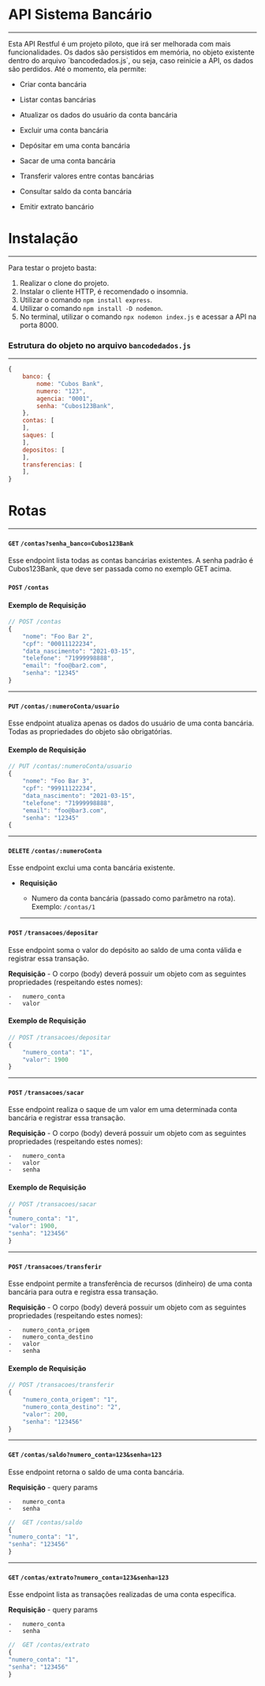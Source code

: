 # API Sistema Bancário

<hr>
 Esta API Restful é um projeto piloto, que irá ser melhorada com mais funcionalidades. Os dados são persistidos em memória, no objeto existente dentro do arquivo `bancodedados.js`, ou seja, caso reinicie a API, os dados são perdidos. Até o momento, ela permite: 
 
- Criar conta bancária

- Listar contas bancárias

- Atualizar os dados do usuário da conta bancária

- Excluir uma conta bancária

- Depósitar em uma conta bancária

- Sacar de uma conta bancária

- Transferir valores entre contas bancárias

- Consultar saldo da conta bancária

- Emitir extrato bancário

# Instalação

<hr>
Para testar o projeto basta:

1. Realizar o clone do projeto.
2. Instalar o cliente HTTP, é recomendado o insomnia.
3. Utilizar o comando `npm install express`.
4. Utilizar o comando `npm install -D nodemon`.
5. No terminal, utilizar o comando `npx nodemon index.js` e acessar a API na porta 8000.

### Estrutura do objeto no arquivo `bancodedados.js`

<hr>
  
```javascript
{
    banco: {
        nome: "Cubos Bank",
        numero: "123",
        agencia: "0001",
        senha: "Cubos123Bank",
    },
    contas: [
    ],
    saques: [
    ],
    depositos: [
    ],
    transferencias: [
    ],
}
```

# Rotas

<hr>

#### `GET` `/contas?senha_banco=Cubos123Bank`

Esse endpoint lista todas as contas bancárias existentes.
A senha padrão é Cubos123Bank, que deve ser passada como no exemplo GET acima.

#### `POST` `/contas`

#### Exemplo de Requisição

```javascript
// POST /contas
{
    "nome": "Foo Bar 2",
    "cpf": "00011122234",
    "data_nascimento": "2021-03-15",
    "telefone": "71999998888",
    "email": "foo@bar2.com",
    "senha": "12345"
}
```

<hr>

#### `PUT` `/contas/:numeroConta/usuario`

Esse endpoint atualiza apenas os dados do usuário de uma conta bancária.
Todas as propriedades do objeto são obrigatórias.

#### Exemplo de Requisição

```javascript
// PUT /contas/:numeroConta/usuario
{
    "nome": "Foo Bar 3",
    "cpf": "99911122234",
    "data_nascimento": "2021-03-15",
    "telefone": "71999998888",
    "email": "foo@bar3.com",
    "senha": "12345"
{
```

<hr>

#### `DELETE` `/contas/:numeroConta`

Esse endpoint exclui uma conta bancária existente.

- **Requisição**

  - Numero da conta bancária (passado como parâmetro na rota).
  Exemplo: `/contas/1`
  <hr>

#### `POST` `/transacoes/depositar`

Esse endpoint soma o valor do depósito ao saldo de uma conta válida e registrar essa transação.

**Requisição** - O corpo (body) deverá possuir um objeto com as seguintes propriedades (respeitando estes nomes):

    -   numero_conta
    -   valor

#### Exemplo de Requisição

```javascript
// POST /transacoes/depositar
{
	"numero_conta": "1",
	"valor": 1900
}
```

<hr>

#### `POST` `/transacoes/sacar`

Esse endpoint realiza o saque de um valor em uma determinada conta bancária e registrar essa transação.

**Requisição** - O corpo (body) deverá possuir um objeto com as seguintes propriedades (respeitando estes nomes):

    -   numero_conta
    -   valor
    -   senha

#### Exemplo de Requisição

```javascript
// POST /transacoes/sacar
{
"numero_conta": "1",
"valor": 1900,
"senha": "123456"
}
```

<hr>

#### `POST` `/transacoes/transferir`

Esse endpoint permite a transferência de recursos (dinheiro) de uma conta bancária para outra e registra essa transação.

**Requisição** - O corpo (body) deverá possuir um objeto com as seguintes propriedades (respeitando estes nomes):

    -   numero_conta_origem
    -   numero_conta_destino
    -   valor
    -   senha

#### Exemplo de Requisição

```javascript
// POST /transacoes/transferir
{
	"numero_conta_origem": "1",
	"numero_conta_destino": "2",
	"valor": 200,
	"senha": "123456"
}
```

<hr>

#### `GET` `/contas/saldo?numero_conta=123&senha=123`

Esse endpoint retorna o saldo de uma conta bancária.

**Requisição** - query params

    -   numero_conta
    -   senha

```javascript
//  GET /contas/saldo
{
"numero_conta": "1",
"senha": "123456"
}
```

<hr>

#### `GET` `/contas/extrato?numero_conta=123&senha=123`

Esse endpoint lista as transações realizadas de uma conta específica.

**Requisição** - query params

    -   numero_conta
    -   senha

```javascript
//  GET /contas/extrato
{
"numero_conta": "1",
"senha": "123456"
}
```
